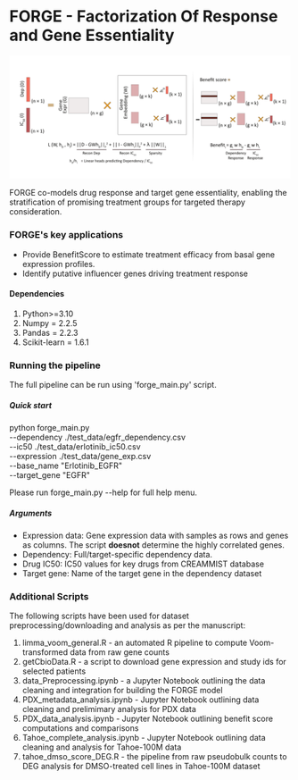 
# FORGE - Factorization Of Response and Gene Essentiality

![Model Architecture](FORGE.png)

FORGE co-models drug response and target gene essentiality, enabling the stratification 
of promising treatment groups for targeted therapy consideration. 

### FORGE's key applications
- Provide BenefitScore to estimate treatment efficacy from basal gene expression profiles.
- Identify putative influencer genes driving treatment response

#### Dependencies
1. Python>=3.10
2. Numpy = 2.2.5
3. Pandas = 2.2.3
4. Scikit-learn = 1.6.1

### Running the pipeline

The full pipeline can be run using 'forge_main.py' script. 

##### Quick start
python forge_main.py \
    --dependency ./test_data/egfr_dependency.csv \
    --ic50 ./test_data/erlotinib_ic50.csv \
    --expression ./test_data/gene_exp.csv \
    --base_name "Erlotinib_EGFR" \
    --target_gene "EGFR"
    
Please run forge_main.py --help for full help menu.

##### Arguments
  - Expression data: Gene expression data with samples as rows and genes as columns. The script **doesnot** determine the highly correlated genes.
  - Dependency: Full/target-specific dependency data.
  - Drug IC50: IC50 values for key drugs from CREAMMIST database
  - Target gene: Name of the target gene in the dependency dataset

### Additional Scripts

The following scripts have been used for dataset preprocessing/downloading and analysis as per the manuscript:

1. limma_voom_general.R - an automated R pipeline to compute Voom-transformed data from raw gene counts
2. getCbioData.R - a script to download gene expression and study ids for selected patients
3. data_Preprocessing.ipynb - a Jupyter Notebook outlining the data cleaning and integration for
   building the FORGE model
4. PDX_metadata_analysis.ipynb - Jupyter Notebook outlining data cleaning and prelimimary analysis for PDX data
5. PDX_data_analysis.ipynb - Jupyter Notebook outlining benefit score computations and comparisons
6. Tahoe_complete_analysis.ipynb - Jupyter Notebook outlining data cleaning and analysis for Tahoe-100M data
7. tahoe_dmso_score_DEG.R - the pipeline from raw pseudobulk counts to DEG analysis for DMSO-treated cell lines
   in Tahoe-100M dataset 



